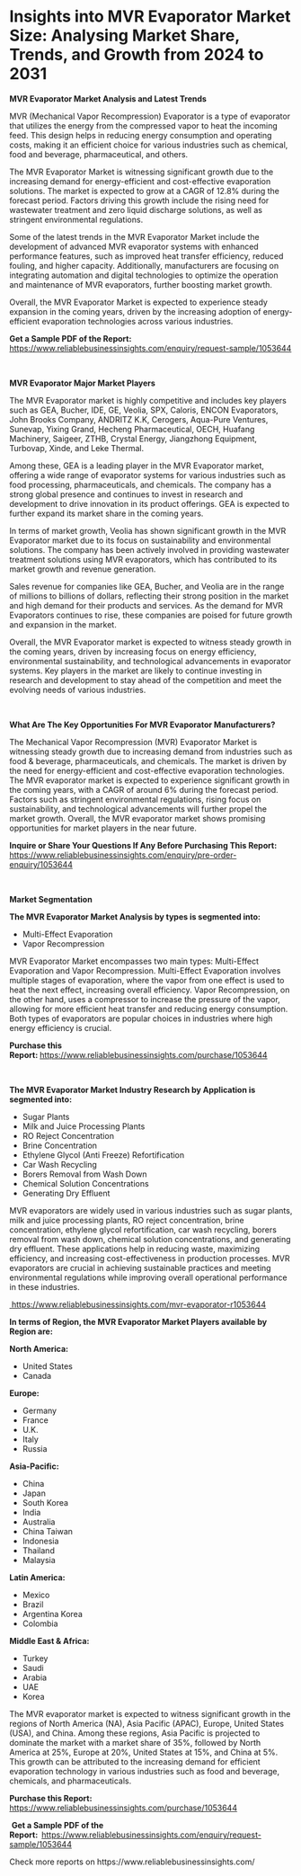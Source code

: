 <p><h1>Insights into MVR Evaporator Market Size: Analysing Market Share, Trends, and Growth from 2024 to 2031</h1></p><p><strong>MVR Evaporator Market Analysis and Latest Trends</strong></p>
<p><p>MVR (Mechanical Vapor Recompression) Evaporator is a type of evaporator that utilizes the energy from the compressed vapor to heat the incoming feed. This design helps in reducing energy consumption and operating costs, making it an efficient choice for various industries such as chemical, food and beverage, pharmaceutical, and others.</p><p>The MVR Evaporator Market is witnessing significant growth due to the increasing demand for energy-efficient and cost-effective evaporation solutions. The market is expected to grow at a CAGR of 12.8% during the forecast period. Factors driving this growth include the rising need for wastewater treatment and zero liquid discharge solutions, as well as stringent environmental regulations.</p><p>Some of the latest trends in the MVR Evaporator Market include the development of advanced MVR evaporator systems with enhanced performance features, such as improved heat transfer efficiency, reduced fouling, and higher capacity. Additionally, manufacturers are focusing on integrating automation and digital technologies to optimize the operation and maintenance of MVR evaporators, further boosting market growth.</p><p>Overall, the MVR Evaporator Market is expected to experience steady expansion in the coming years, driven by the increasing adoption of energy-efficient evaporation technologies across various industries.</p></p>
<p><strong>Get a Sample PDF of the Report:&nbsp;</strong> <a href="https://www.reliablebusinessinsights.com/enquiry/request-sample/1053644">https://www.reliablebusinessinsights.com/enquiry/request-sample/1053644</a></p>
<p>&nbsp;</p>
<p><strong>MVR Evaporator Major Market Players</strong></p>
<p><p>The MVR Evaporator market is highly competitive and includes key players such as GEA, Bucher, IDE, GE, Veolia, SPX, Caloris, ENCON Evaporators, John Brooks Company, ANDRITZ K.K, Cerogers, Aqua-Pure Ventures, Sunevap, Yixing Grand, Hecheng Pharmaceutical, OECH, Huafang Machinery, Saigeer, ZTHB, Crystal Energy, Jiangzhong Equipment, Turbovap, Xinde, and Leke Thermal.</p><p>Among these, GEA is a leading player in the MVR Evaporator market, offering a wide range of evaporator systems for various industries such as food processing, pharmaceuticals, and chemicals. The company has a strong global presence and continues to invest in research and development to drive innovation in its product offerings. GEA is expected to further expand its market share in the coming years.</p><p>In terms of market growth, Veolia has shown significant growth in the MVR Evaporator market due to its focus on sustainability and environmental solutions. The company has been actively involved in providing wastewater treatment solutions using MVR evaporators, which has contributed to its market growth and revenue generation.</p><p>Sales revenue for companies like GEA, Bucher, and Veolia are in the range of millions to billions of dollars, reflecting their strong position in the market and high demand for their products and services. As the demand for MVR Evaporators continues to rise, these companies are poised for future growth and expansion in the market.</p><p>Overall, the MVR Evaporator market is expected to witness steady growth in the coming years, driven by increasing focus on energy efficiency, environmental sustainability, and technological advancements in evaporator systems. Key players in the market are likely to continue investing in research and development to stay ahead of the competition and meet the evolving needs of various industries.</p></p>
<p>&nbsp;</p>
<p><strong>What Are The Key Opportunities For MVR Evaporator Manufacturers?</strong></p>
<p><p>The Mechanical Vapor Recompression (MVR) Evaporator Market is witnessing steady growth due to increasing demand from industries such as food & beverage, pharmaceuticals, and chemicals. The market is driven by the need for energy-efficient and cost-effective evaporation technologies. The MVR evaporator market is expected to experience significant growth in the coming years, with a CAGR of around 6% during the forecast period. Factors such as stringent environmental regulations, rising focus on sustainability, and technological advancements will further propel the market growth. Overall, the MVR evaporator market shows promising opportunities for market players in the near future.</p></p>
<p><strong>Inquire or Share Your Questions If Any Before Purchasing This Report:</strong> <a href="https://www.reliablebusinessinsights.com/enquiry/pre-order-enquiry/1053644">https://www.reliablebusinessinsights.com/enquiry/pre-order-enquiry/1053644</a></p>
<p>&nbsp;</p>
<p><strong>Market Segmentation</strong></p>
<p><strong>The MVR Evaporator Market Analysis by types is segmented into:</strong></p>
<p><ul><li>Multi-Effect Evaporation</li><li>Vapor Recompression</li></ul></p>
<p><p>MVR Evaporator Market encompasses two main types: Multi-Effect Evaporation and Vapor Recompression. Multi-Effect Evaporation involves multiple stages of evaporation, where the vapor from one effect is used to heat the next effect, increasing overall efficiency. Vapor Recompression, on the other hand, uses a compressor to increase the pressure of the vapor, allowing for more efficient heat transfer and reducing energy consumption. Both types of evaporators are popular choices in industries where high energy efficiency is crucial.</p></p>
<p><strong>Purchase this Report:&nbsp;</strong><a href="https://www.reliablebusinessinsights.com/purchase/1053644">https://www.reliablebusinessinsights.com/purchase/1053644</a></p>
<p>&nbsp;</p>
<p><strong>The MVR Evaporator Market Industry Research by Application is segmented into:</strong></p>
<p><ul><li>Sugar Plants</li><li>Milk and Juice Processing Plants</li><li>RO Reject Concentration</li><li>Brine Concentration</li><li>Ethylene Glycol (Anti Freeze) Refortification</li><li>Car Wash Recycling</li><li>Borers Removal from Wash Down</li><li>Chemical Solution Concentrations</li><li>Generating Dry Effluent</li></ul></p>
<p><p>MVR evaporators are widely used in various industries such as sugar plants, milk and juice processing plants, RO reject concentration, brine concentration, ethylene glycol refortification, car wash recycling, borers removal from wash down, chemical solution concentrations, and generating dry effluent. These applications help in reducing waste, maximizing efficiency, and increasing cost-effectiveness in production processes. MVR evaporators are crucial in achieving sustainable practices and meeting environmental regulations while improving overall operational performance in these industries.</p></p>
<p><a href="https://www.reliablebusinessinsights.com/mvr-evaporator-r1053644">&nbsp;https://www.reliablebusinessinsights.com/mvr-evaporator-r1053644</a></p>
<p><strong>In terms of Region, the MVR Evaporator Market Players available by Region are:</strong></p>
<p>
    <p> <strong> North America: </strong>
        <ul>
            <li>United States</li>
            <li>Canada</li>
        </ul>
        </p> 
    <p> <strong> Europe: </strong>
        <ul>
            <li>Germany</li>
            <li>France</li>
            <li>U.K.</li>
            <li>Italy</li>
            <li>Russia</li>
        </ul>
        </p> 
    <p> <strong> Asia-Pacific: </strong>
        <ul>
            <li>China</li>
            <li>Japan</li>
            <li>South Korea</li>
            <li>India</li>
            <li>Australia</li>
            <li>China Taiwan</li>
            <li>Indonesia</li>
            <li>Thailand</li>
            <li>Malaysia</li>
        </ul>
        </p> 
    <p> <strong> Latin America: </strong>
        <ul>
            <li>Mexico</li>
            <li>Brazil</li>
            <li>Argentina Korea</li>
            <li>Colombia</li>
        </ul>
        </p> 
    <p> <strong> Middle East & Africa: </strong>
        <ul>
            <li>Turkey</li>
            <li>Saudi</li>
            <li>Arabia</li>
            <li>UAE</li>
            <li>Korea</li>
        </ul>
    </p>
    </p>
<p><p>The MVR evaporator market is expected to witness significant growth in the regions of North America (NA), Asia Pacific (APAC), Europe, United States (USA), and China. Among these regions, Asia Pacific is projected to dominate the market with a market share of 35%, followed by North America at 25%, Europe at 20%, United States at 15%, and China at 5%. This growth can be attributed to the increasing demand for efficient evaporation technology in various industries such as food and beverage, chemicals, and pharmaceuticals.</p></p>
<p><strong>Purchase this Report: </strong><a href="https://www.reliablebusinessinsights.com/purchase/1053644">https://www.reliablebusinessinsights.com/purchase/1053644</a></p>
<p>&nbsp;<strong>Get a Sample PDF of the Report:&nbsp;&nbsp;</strong><a href="https://www.reliablebusinessinsights.com/enquiry/request-sample/1053644">https://www.reliablebusinessinsights.com/enquiry/request-sample/1053644</a></p>
<p><strong></strong></p>
<p>Check more reports on https://www.reliablebusinessinsights.com/</p>